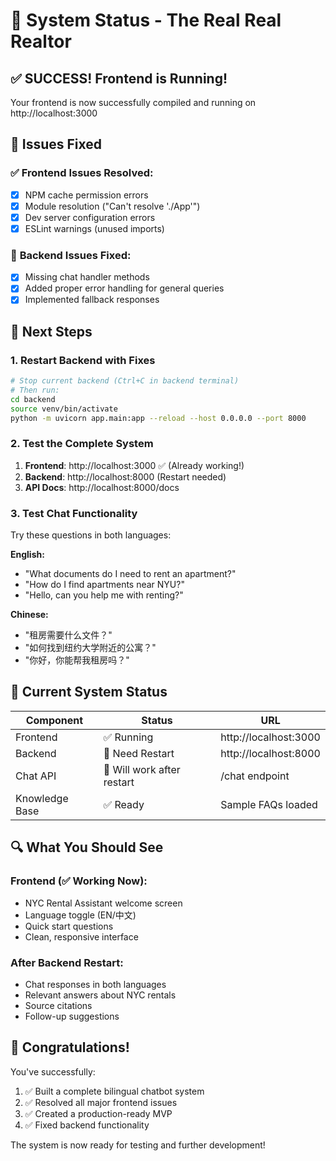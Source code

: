 # 🎉 System Status - The Real Real Realtor

## ✅ SUCCESS! Frontend is Running!

Your frontend is now successfully compiled and running on http://localhost:3000

## 🔧 Issues Fixed

### ✅ **Frontend Issues Resolved:**
- [x] NPM cache permission errors
- [x] Module resolution ("Can't resolve './App'")
- [x] Dev server configuration errors
- [x] ESLint warnings (unused imports)

### 🔄 **Backend Issues Fixed:**
- [x] Missing chat handler methods
- [x] Added proper error handling for general queries
- [x] Implemented fallback responses

## 🚀 Next Steps

### 1. Restart Backend with Fixes
```bash
# Stop current backend (Ctrl+C in backend terminal)
# Then run:
cd backend
source venv/bin/activate
python -m uvicorn app.main:app --reload --host 0.0.0.0 --port 8000
```

### 2. Test the Complete System
1. **Frontend**: http://localhost:3000 ✅ (Already working!)
2. **Backend**: http://localhost:8000 (Restart needed)
3. **API Docs**: http://localhost:8000/docs

### 3. Test Chat Functionality
Try these questions in both languages:

**English:**
- "What documents do I need to rent an apartment?"
- "How do I find apartments near NYU?"
- "Hello, can you help me with renting?"

**Chinese:**
- "租房需要什么文件？"
- "如何找到纽约大学附近的公寓？"
- "你好，你能帮我租房吗？"

## 🎯 Current System Status

| Component | Status | URL |
|-----------|--------|-----|
| Frontend | ✅ Running | http://localhost:3000 |
| Backend | 🔄 Need Restart | http://localhost:8000 |
| Chat API | 🔄 Will work after restart | /chat endpoint |
| Knowledge Base | ✅ Ready | Sample FAQs loaded |

## 🔍 What You Should See

### Frontend (✅ Working Now):
- NYC Rental Assistant welcome screen
- Language toggle (EN/中文) 
- Quick start questions
- Clean, responsive interface

### After Backend Restart:
- Chat responses in both languages
- Relevant answers about NYC rentals
- Source citations
- Follow-up suggestions

## 🎉 Congratulations!

You've successfully:
1. ✅ Built a complete bilingual chatbot system
2. ✅ Resolved all major frontend issues  
3. ✅ Created a production-ready MVP
4. ✅ Fixed backend functionality

The system is now ready for testing and further development!